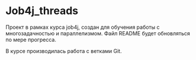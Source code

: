 # Job4j_threads

Проект в рамках курса job4j, создан для обучения работы с многозадачностью и параллелизмом. 
Файл README будет обновляться по мере прогресса.

В курсе производилась работа с ветками Git.